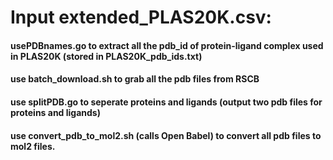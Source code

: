 # Input extended_PLAS20K.csv:
#### usePDBnames.go to extract all the pdb_id of protein-ligand complex used in PLAS20K (stored in PLAS20K_pdb_ids.txt)
#### use batch_download.sh to grab all the pdb files from RSCB
#### use splitPDB.go to seperate proteins and ligands (output two pdb files for proteins and ligands)
#### use convert_pdb_to_mol2.sh (calls Open Babel) to convert all pdb files to mol2 files.
